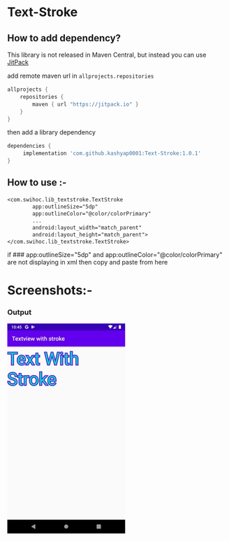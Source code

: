 # Text-Stroke

## How to add dependency?
This library is not released in Maven Central, but instead you can use [JitPack](https://jitpack.io)

add remote maven url in `allprojects.repositories`

```groovy
allprojects {
	repositories {
		maven { url "https://jitpack.io" }
	}
}
```

then add a library dependency

```groovy
dependencies {
	 implementation 'com.github.kashyap0001:Text-Stroke:1.0.1'
}
```

## How to use :-
```
<com.swihoc.lib_textstroke.TextStroke
        app:outlineSize="5dp"
        app:outlineColor="@color/colorPrimary"
        ...
        android:layout_width="match_parent"
        android:layout_height="match_parent"></com.swihoc.lib_textstroke.TextStroke>

```
if ### app:outlineSize="5dp" and app:outlineColor="@color/colorPrimary" are not displaying in xml then copy and paste from here

# Screenshots:-
### Output
![Text with stroke image](https://github.com/kashyap0001/Text-Stroke/blob/master/Screenshot_20200319-104539.jpg)
